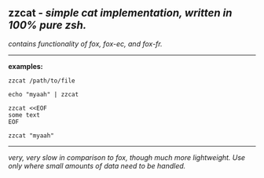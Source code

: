 ‎
=

## zzcat - *simple cat implementation, written in 100% pure zsh.*

*contains functionality of fox, fox-ec, and fox-fr.*

------------------------------------

**examples:**

    zzcat /path/to/file

    echo "myaah" | zzcat

    zzcat <<EOF
    some text
    EOF

    zzcat "myaah"

------------------------------------
*very, very slow in comparison to fox, though much more lightweight. Use only where small amounts of data need to be handled.*
